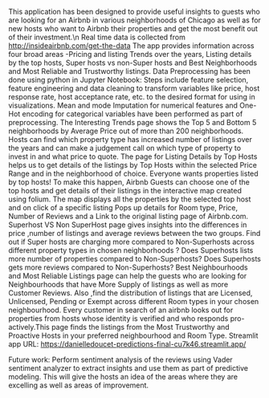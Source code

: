 This application has been designed to provide useful insights to guests who are looking for an Airbnb in various neighborhoods of Chicago as well as for new hosts who want to Airbnb their properties and get the most benefit out of their investment.\n
Real time data is collected from http://insideairbnb.com/get-the-data 
The app provides information across four broad areas -Pricing and listing Trends over the years, Listing details by the top hosts, Super hosts vs non-Super hosts and Best Neighborhoods and Most Reliable and Trustworthy listings.
Data Preprocessing has been done using python in Jupyter Notebook: Steps include feature selection, feature engineering and data cleaning to transform variables like price, host response rate, host acceptance rate, etc. to the desired format for using in visualizations. Mean and mode Imputation for numerical features and One-Hot encoding for categorical variables have been performed as part of preprocessing.
The Interesting Trends page shows the Top 5 and Bottom 5 neighborhoods by Average Price out of more than 200 neighborhoods. Hosts can find which property type has increased number of listings over the years and can make a judgement call on which type of property to invest in and what price to quote.
The page for Listing Details by Top Hosts helps us to get details of the listings by Top Hosts within the selected Price Range and in the neighborhood of choice. Everyone wants properties listed by top hosts! To make this happen, Airbnb Guests can choose one of the top hosts and get details of their listings in the interactive map created using folium. The map displays all the properties by the selected top host and on click of a specific listing Pops up details for Room type, Price, Number of Reviews and a Link to the original listing page of Airbnb.com.
Superhost VS Non SuperHost page gives insights into the differences in price ,number of listings and average reviews between the two groups. Find out if Super hosts are charging more compared to Non-Superhosts across different property types in chosen neighborhoods ? Does Superhosts lists more number of properties compared to Non-Superhosts? Does Superhosts gets more reviews compared to Non-Superhosts? 
Best Neighbourhoods and Most Reliable Listings page can help the guests who are looking for Neighbourhoods that have More Supply of listings as well as more Customer Reviews. Also ,find the distribution of listings that are Licensed, Unlicensed, Pending or Exempt across different Room types in your chosen neighbourhood. Every customer in search of an airbnb looks out for properties from hosts whose identity is verified and who responds pro-actively.This page finds the listings from the Most Trustworthy and Proactive Hosts in your preferred neighbourhood and Room Type.
Streamlit app URL:
https://danielledoucet-predictions-final-cu7k46.streamlit.app/

Future work: Perform sentiment analysis of the reviews using Vader sentiment analyzer to extract insights and use them as part of predictive modeling. This will give the hosts an idea of the areas where they are excelling as well as areas of improvement.
